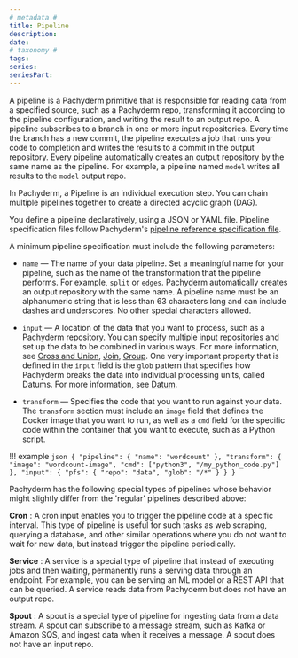 ```yaml
---
# metadata # 
title: Pipeline
description: 
date: 
# taxonomy #
tags: 
series:
seriesPart:
--- 
```



A pipeline is a Pachyderm primitive that is responsible for reading data
from a specified source, such as a Pachyderm repo, transforming it
according to the pipeline configuration, and writing the result
to an output repo.
A pipeline subscribes to a branch in one or more input repositories.
Every time the branch has a new commit, the pipeline executes a job
that runs your code to completion and writes the results to a commit
in the output repository. Every pipeline automatically creates
an output repository by the same name as the pipeline. For example,
a pipeline named `model` writes all results to the
`model` output repo.

In Pachyderm, a Pipeline is an individual execution step. You can
chain multiple pipelines together to create a directed acyclic
graph (DAG).

You define a pipeline declaratively, using a JSON or YAML file. 
Pipeline specification files follow Pachyderm's [pipeline reference specification file](../../../reference/pipeline-spec).

A minimum pipeline specification must include the following parameters:

- `name` — The name of your data pipeline. Set a meaningful name for
  your pipeline, such as the name of the transformation that the
  pipeline performs. For example, `split` or `edges`. Pachyderm
  automatically creates an output repository with the same name.
  A pipeline name must be an alphanumeric string that is less than
  63 characters long and can include dashes and underscores.
  No other special characters allowed.

- `input` — A location of the data that you want to process, such as a
  Pachyderm repository. You can specify multiple input
  repositories and set up the data to be combined in various ways.
  For more information, see [Cross and Union](../datum/cross-union.md), 
  [Join](../datum/join.md), [Group](../datum/group.md).
  One very important property that is defined in the `input` field
  is the `glob` pattern that specifies how Pachyderm breaks the data into
  individual processing units, called Datums. For more information, see
  [Datum](../datum/index.md).

- `transform` — Specifies the code that you want to run against your
  data. The `transform` section must include an `image` field that
  defines the Docker image that you want to
  run, as well as a `cmd` field for the specific code within the
  container that you want to execute, such as a Python script.

!!! example
    ```json
    {
      "pipeline": {
        "name": "wordcount"
      },
      "transform": {
        "image": "wordcount-image",
        "cmd": ["python3", "/my_python_code.py"]
      },
      "input": {
            "pfs": {
                "repo": "data",
                "glob": "/*"
            }
        }
    }
    ```

Pachyderm has the following special types of pipelines whose behavior might slightly differ from the 'regular' pipelines described above:

**Cron**
:   A cron input enables you to trigger the pipeline code at
    a specific interval. This type of pipeline is useful for
    such tasks as web scraping, querying a database, and other
    similar operations where you do not want to wait for new
    data, but instead trigger the pipeline periodically.

**Service**
:   A service is a special type of pipeline that instead of
    executing jobs and then waiting, permanently runs a serving
    data through an endpoint. For example, you can be serving
    an ML model or a REST API that can be queried. A service
    reads data from Pachyderm but does not have an output repo.

**Spout**
:   A spout is a special type of pipeline for ingesting data from
    a data stream. A spout can subscribe to a message stream, such
    as Kafka or Amazon SQS, and ingest data when it receives a
    message. A spout does not have an input repo.
